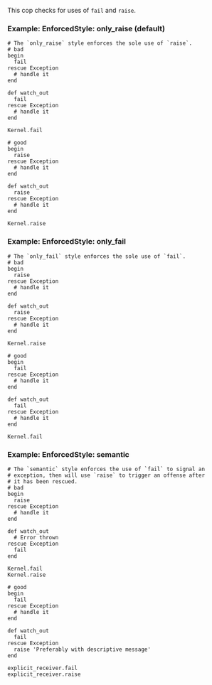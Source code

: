 This cop checks for uses of `fail` and `raise`.

### Example: EnforcedStyle: only_raise (default)
    # The `only_raise` style enforces the sole use of `raise`.
    # bad
    begin
      fail
    rescue Exception
      # handle it
    end

    def watch_out
      fail
    rescue Exception
      # handle it
    end

    Kernel.fail

    # good
    begin
      raise
    rescue Exception
      # handle it
    end

    def watch_out
      raise
    rescue Exception
      # handle it
    end

    Kernel.raise

### Example: EnforcedStyle: only_fail
    # The `only_fail` style enforces the sole use of `fail`.
    # bad
    begin
      raise
    rescue Exception
      # handle it
    end

    def watch_out
      raise
    rescue Exception
      # handle it
    end

    Kernel.raise

    # good
    begin
      fail
    rescue Exception
      # handle it
    end

    def watch_out
      fail
    rescue Exception
      # handle it
    end

    Kernel.fail

### Example: EnforcedStyle: semantic
    # The `semantic` style enforces the use of `fail` to signal an
    # exception, then will use `raise` to trigger an offense after
    # it has been rescued.
    # bad
    begin
      raise
    rescue Exception
      # handle it
    end

    def watch_out
      # Error thrown
    rescue Exception
      fail
    end

    Kernel.fail
    Kernel.raise

    # good
    begin
      fail
    rescue Exception
      # handle it
    end

    def watch_out
      fail
    rescue Exception
      raise 'Preferably with descriptive message'
    end

    explicit_receiver.fail
    explicit_receiver.raise